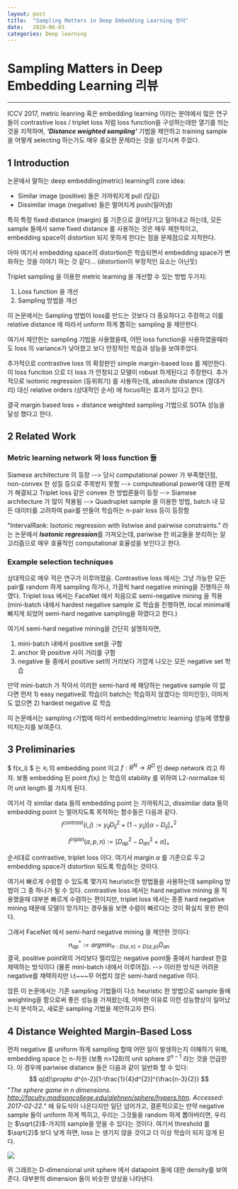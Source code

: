 ```yaml
---
layout: post
title:  "Sampling Matters in Deep Embedding Learning 정리"
date:   2020-06-03
categories: Deep learning
---
```


# Sampling Matters in Deep Embedding Learning 리뷰

---

ICCV 2017, metric leanring 혹은 embedding learning 이라는 분야에서 많은 연구들이 contrastive loss / triplet loss 처럼 loss function을 구성하는데만 열기를 띄는 것을 지적하며, ***'Distance weighted sampling'*** 기법을 제안하고 training sample을 어떻게 selecting 하는가도 매우 중요한 문제라는 것을 상기시켜 주었다. 

## 1   Introduction

논문에서 말하는 deep embedding(metric) learning의 core idea:

- Similar image (positive) 들은 가까워지게 pull (당김)
- Dissimilar image (negative) 들은 멀어지게 push(밀어냄)

특히 특정 fixed distance (margin) 를 기준으로 끌어당기고 밀어내고 하는데, 모든 sample 들에서 same fixed distance 를 사용하는 것은 매우 제한적이고, embedding space이 distortion 되지 못하게 한다는 점을 문제점으로 지적한다. 

아마 여기서 embedding space의 distortion은 학습되면서 embedding space가 변화하는 것을 이야기 하는 것 같다... (distortion이 부정적인 요소는 아닌듯)

Triplet sampling 을 이용한 metric learning 을 개선할 수 있는 방법 두가지:

1. Loss function 을 개선
2. Sampling 방법을 개선

이 논문에서는 Sampling 방법이 loss를 만드는 것보다 더 중요하다고 주장하고 이를 relative distance 에 따라서 unform 하게 뽑히는 sampling 을 제안한다.

여기서 제안한는 sampling 기법을 사용했을때, 어떤 loss function을 사용하였을때라도 loss 의 variance가 낮아졌고 보다 안정적인 학습과 성능을 보여주었다.

추가적으로 contrastive loss 의 확장판인 simple margin-based loss 를 제안한다. 이 loss funciton 으로 더 loss 가 안정되고 모델이 robust 하게된다고 주장한다. 추가적으로 isotonic regression (등위회기) 를 사용하는데, absolute distance (절대거리) 대신 relative orders (상대적인 순서) 에 focus하는 효과가 있다고 한다.

결국 margin based loss + distance weighted sampling 기법으로 SOTA 성능을 달성 했다고 한다.

## 2   Related Work

### Metric learning network 와 loss function 들

Siamese architecture 의 등장 --> 당시 computational power 가 부족했던점, non-convex 한 성질 등으로 주목받지 못함 --> computeational power에 대한 문제가 해결되고 Triplet loss 같은 convex 한 방법론들이 등장 --> Siamese architecture 가 많이 적용됨 --> Quadruplet sample 을 이용한 방법, batch 내 모든 데이터를 고려하여 pair를 만들어 학습하는 n-pair loss 등이 등장함

"IntervalRank: Isotonic regression with listwise and pairwise constraints." 라는 논문에서  ***Isotonic regression***를 가져오는데, pariwise 한 비교들을 분리하는 알고리즘으로 매우 효율적인 computational 효율성을 보인다고 한다.

### Example selection techniques

상대적으로 매우 적은 연구가 이루어졌음. Contrastive loss 에서는 그냥 가능한 모든 pair를 random 하게 sampling 하거나, 가끔씩 hard negative mining을 진행하곤 하였다. Triplet loss 에서는 FaceNet 에서 처음으로 semi-negative mining 을 적용 (mini-batch 내에서 hardest negative sample 로 학습을 진행하면, local minima에 빠지게 되었어 semi-hard negative sampling을 하였다고 한다.) 

여기서 semi-hard negative mining을 간단히 설명하자면,

1. mini-batch 내에서 positive set을 구함
2. anchor 와 positive 사이 거리를 구함
3. negative 들 중에서 positive set의 거리보다 가깝게 나오는 모든 negative set 학습

만약 mini-batch 가 작아서 이러한 semi-hard 에 해당하는 negative sample 이 없다면 먼저 1) easy negative로 학습(이 batch는 학습하지 않겠다는 의미인듯), 이마저도 없으면   2) hardest negative 로 학습

이 논문에서는 sampling r기법에 따라서 embedding/metric learning 성능에 영향을 미치는지를 보여준다.

## 3   Preliminaries

$ f(x_i) $ 는 $x_i$ 의 embedding point 이고 $f:R^N \rightarrow R^D$ 인 deep network 라고 하자. 보통 embedding 된 point $f(x_i)$ 는 학습의 stability 를 위하여 L2-normalize 되어 unit length 를 가지게 된다. 

여기서 각 similar data 들의 embedding point 는 가까워지고, dissimilar data 들의 embedding point 는 멀어지도록 목적하는 함수들은 다음과 같다.
$$
l^{contrast}(i,j):=y_{ij}D^{2}_{ij}+(1-y_{ij})[\alpha - D_{ij}]^{2}_{+}
$$

$$
l^{triplet}(a,p,n):=[D_{ap}^{2}-D_{an}^{2}+\alpha]_{+}
$$

순서대로 contrastive, triplet loss 이다. 여기서 margin $\alpha$ 를 기준으로 두고 embedding space가 distortion 되도록 학습하는 것이다.

여기서 빠르게 수렴할 수 있도록 몇가지 heuristic한 방법들을 사용하는데 sampling 방법이 그 중 하나가 될 수 있다. contrastive loss 에서는 hard negative mining 을 적용했을때 대부분 빠르게 수렴하는 편이지만, triplet loss 에서는 종종 hard negative mining 때문에 모델이 망가지는 경우들을 보면 수렴이 빠르다는 것이 확실치 못한 편이다.

그래서 FaceNet 에서 semi-hard negative mining 을 제안한 것이다: 
$$
n^{*}_{ap}:=argmin_{n:D(a,n)>D(a,p)}D_{an}
$$
결국, positive point와의 거리보다 멀리있는 negative point들 중에서 hardest 한걸 채택하는 방식이다 (물론 mini-batch 내에서 이루어짐). --> 이러한 방식은 어려운 negative를 채택하지만 너~~~무 어렵지 않은 semi-hard negative 이다.

암튼 이 논문에서는 기존 sampling 기법들이 다소 heuristic 한 방법으로 sample 들에 weighting을 함으로써 좋은 성능을 가져왔는데, 어떠한 이유로 이런 성능향상이 일어났는지 분석하고, 새로운 sampling 기법을 제안하고자 한다.

## 4   Distance Weighted Margin-Based Loss

먼저 negative 를 uniform 하게 sampling 할때 어떤 일이 발생하는지 이해하기 위해, embedding space 는 n-차원 (보통 n>128)의 unit sphere $S^{n-1}$ 라는 것을 언급한다. 이 경우에 pariwise distance 들은 다음과 같이 일반화 할 수 있다:
$$
q(d)\propto d^{n-2}[1-\frac{1}{4}d^{2}]^{\frac{n-3}{2}}
$$
"*The sphere game in n dimensions. http://faculty.madisoncollege.edu/alehnen/sphere/hypers.htm. Accessed: 2017-02-22.*" 에 유도식이 나온다지만 일단 넘어가고, 결론적으로는 만약 negative sample 들이 uniform 하게 찍히고, 우리는 그것들을 random 하게 뽑아버리면, 우리는 $\sqrt{2}$-가지의 sample을 얻을 수 있다는 것이다.  여기서 threshold 를 $\sqrt{2}$ 보다 낮게 하면, loss 는 생기지 않을 것이고 더 이상 학습이 되지 않게 된다.

![](https://ai2-s2-public.s3.amazonaws.com/figures/2017-08-08/854565e4ec4dda69d1d5587ef9d7c122726816ab/3-Figure2-1.png)

위 그래프는 D-dimensional unit sphere 에서 datapoint 들에 대한 density를 보여준다. 대부분의 dimension 들이 비슷한 양상을 나타낸다. 



